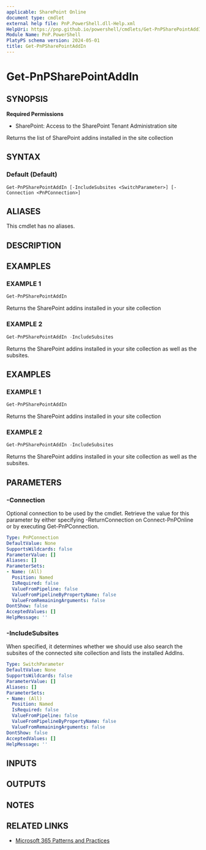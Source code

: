 ```yaml
---
applicable: SharePoint Online
document type: cmdlet
external help file: PnP.PowerShell.dll-Help.xml
HelpUri: https://pnp.github.io/powershell/cmdlets/Get-PnPSharePointAddIn.html
Module Name: PnP.PowerShell
PlatyPS schema version: 2024-05-01
title: Get-PnPSharePointAddIn
---
```


# Get-PnPSharePointAddIn

## SYNOPSIS

**Required Permissions**

* SharePoint: Access to the SharePoint Tenant Administration site

Returns the list of SharePoint addins installed in the site collection

## SYNTAX

### Default (Default)

```
Get-PnPSharePointAddIn [-IncludeSubsites <SwitchParameter>] [-Connection <PnPConnection>]
```

## ALIASES

This cmdlet has no aliases.

## DESCRIPTION

## EXAMPLES

### EXAMPLE 1
```powershell
Get-PnPSharePointAddIn
```

Returns the SharePoint addins installed in your site collection

### EXAMPLE 2
```powershell
Get-PnPSharePointAddIn -IncludeSubsites
```

Returns the SharePoint addins installed in your site collection as well as the subsites.

## EXAMPLES

### EXAMPLE 1

```powershell
Get-PnPSharePointAddIn
```

Returns the SharePoint addins installed in your site collection

### EXAMPLE 2

```powershell
Get-PnPSharePointAddIn -IncludeSubsites
```

Returns the SharePoint addins installed in your site collection as well as the subsites.

## PARAMETERS

### -Connection

Optional connection to be used by the cmdlet. Retrieve the value for this parameter by either specifying -ReturnConnection on Connect-PnPOnline or by executing Get-PnPConnection.

```yaml
Type: PnPConnection
DefaultValue: None
SupportsWildcards: false
ParameterValue: []
Aliases: []
ParameterSets:
- Name: (All)
  Position: Named
  IsRequired: false
  ValueFromPipeline: false
  ValueFromPipelineByPropertyName: false
  ValueFromRemainingArguments: false
DontShow: false
AcceptedValues: []
HelpMessage: ''
```

### -IncludeSubsites

When specified, it determines whether we should use also search the subsites of the connected site collection and lists the installed AddIns.

```yaml
Type: SwitchParameter
DefaultValue: None
SupportsWildcards: false
ParameterValue: []
Aliases: []
ParameterSets:
- Name: (All)
  Position: Named
  IsRequired: false
  ValueFromPipeline: false
  ValueFromPipelineByPropertyName: false
  ValueFromRemainingArguments: false
DontShow: false
AcceptedValues: []
HelpMessage: ''
```

## INPUTS

## OUTPUTS

## NOTES

## RELATED LINKS

- [Microsoft 365 Patterns and Practices](https://aka.ms/m365pnp)
